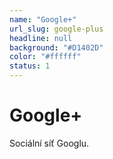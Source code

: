 ```yaml
---
name: "Google+"
url_slug: google-plus
headline: null
background: "#D1402D"
color: "#ffffff"
status: 1
---
```


# Google+

Sociální síť Googlu.

